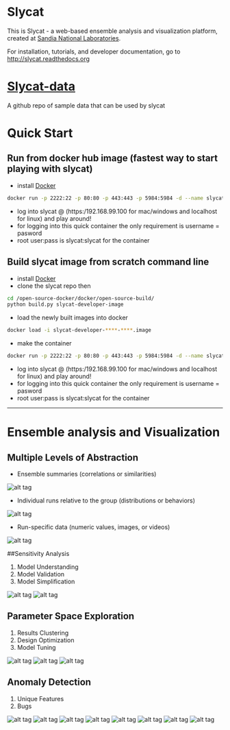 # Slycat

This is Slycat - a web-based ensemble analysis and visualization platform, created at [Sandia National Laboratories](http://www.sandia.gov).

For installation, tutorials, and developer documentation, go to http://slycat.readthedocs.org

# [Slycat-data](https://github.com/sandialabs/slycat-data)
A github repo of sample data that can be used by slycat

# Quick Start

## Run from docker hub image (fastest way to start playing with slycat)

* install [Docker](http://www.docker.com)
```bash
docker run -p 2222:22 -p 80:80 -p 443:443 -p 5984:5984 -d --name slycat slycat/slycat-developer
```
* log into slycat @ (https:/192.168.99.100 for mac/windows and localhost for linux) and play around!
* for logging into this quick container the only requirement is username = pasword
* root user:pass is slycat:slycat for the container

## Build slycat image from scratch command line
* install [Docker](http://www.docker.com) 
* clone the slycat repo then
```bash
cd /open-source-docker/docker/open-source-build/
python build.py slycat-developer-image
````
* load the newly built images into docker
```bash
docker load -i slycat-developer-****-****.image
```
* make the container
```bash
docker run -p 2222:22 -p 80:80 -p 443:443 -p 5984:5984 -d --name slycat-developer sandialabs/slycat-developer
```
* log into slycat @ (https:/192.168.99.100 for mac/windows and localhost for linux) and play around!
* for logging into this quick container the only requirement is username = pasword
* root user:pass is slycat:slycat for the container

****

# Ensemble analysis and Visualization

## Multiple Levels of Abstraction

* Ensemble summaries (correlations or similarities)

![alt tag](https://github.com/sandialabs/slycat/blob/master/Sample-Images/ParameterSpaceExploration/LevelsOfAbstraction.png)

* Individual runs relative to the group (distributions or behaviors)

![alt tag](https://github.com/sandialabs/slycat/blob/master/Sample-Images/ParameterSpaceExploration/LevelsOfAbstraction2.png)

* Run-specific data (numeric values, images, or videos)

![alt tag](https://github.com/sandialabs/slycat/blob/master/Sample-Images/ParameterSpaceExploration/LevelsOfAbstraction3.png)

##Sensitivity Analysis
1. Model Understanding 
2. Model Validation
3. Model Simplification


![alt tag](https://github.com/sandialabs/slycat/blob/master/Sample-Images/ParameterSpaceExploration/LevelsOfAbstraction4.png)
![alt tag](https://github.com/sandialabs/slycat/blob/master/Sample-Images/ParameterSpaceExploration/LevelsOfAbstraction5.png)

## Parameter Space Exploration
1. Results Clustering
2. Design Optimization
3. Model Tuning

![alt tag](https://github.com/sandialabs/slycat/blob/master/Sample-Images/ParameterSpaceExploration/ParameterSpaceExploration1.png)
![alt tag](https://github.com/sandialabs/slycat/blob/master/Sample-Images/ParameterSpaceExploration/ParameterSpaceExploration2.png)
![alt tag](https://github.com/sandialabs/slycat/blob/master/Sample-Images/ParameterSpaceExploration/ParameterSpaceExploration3.png)


## Anomaly Detection
1. Unique Features
2. Bugs


![alt tag](https://github.com/sandialabs/slycat/blob/master/Sample-Images/Anomaly%20detection/AnomalyDetection1.png)
![alt tag](https://github.com/sandialabs/slycat/blob/master/Sample-Images/Anomaly%20detection/AnomalyDetection2.png)
![alt tag](https://github.com/sandialabs/slycat/blob/master/Sample-Images/Anomaly%20detection/AnomalyDetection3.png)
![alt tag](https://github.com/sandialabs/slycat/blob/master/Sample-Images/Anomaly%20detection/AnomalyDetection4.png)
![alt tag](https://github.com/sandialabs/slycat/blob/master/Sample-Images/Anomaly%20detection/AnomalyDetection5.png)
![alt tag](https://github.com/sandialabs/slycat/blob/master/Sample-Images/Anomaly%20detection/AnomalyDetection6.png)
![alt tag](https://github.com/sandialabs/slycat/blob/master/Sample-Images/Anomaly%20detection/AnomalyDetection7.png)
![alt tag](https://github.com/sandialabs/slycat/blob/master/Sample-Images/Anomaly%20detection/AnomalyDetection8.png)
